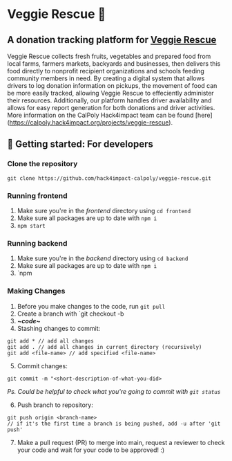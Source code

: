 # Veggie Rescue 🥕
## A donation tracking platform for [Veggie Rescue](https://www.veggierescue.org/)
Veggie Rescue collects fresh fruits, vegetables and prepared food from local farms, farmers markets, backyards and businesses, then delivers this food directly to nonprofit recipient organizations and schools feeding community members in need. By creating a digital system that allows drivers to log donation information on pickups, the movement of food can be more easily tracked, allowing Veggie Rescue to effeciently administer their resources. Additionally, our platform handles driver availability and allows for easy report generation for both donations and driver activities. More information on the CalPoly Hack4impact team can be found [here] (https://calpoly.hack4impact.org/projects/veggie-rescue).

## 🍅 Getting started: For developers 
### Clone the repository
```
git clone https://github.com/hack4impact-calpoly/veggie-rescue.git
```

### Running frontend 
1. Make sure you're in the _frontend_ directory using `cd frontend`
2. Make sure all packages are up to date with `npm i`
3. `npm start`

### Running backend
1. Make sure you're in the _backend_ directory using `cd backend`
2. Make sure all packages are up to date with `npm i`
3. `npm 

### Making Changes
1. Before you make changes to the code, run `git pull`
2. Create a branch with `git checkout -b <branch-name>
3. ***\~code\~***
4. Stashing changes to commit: 
``` 
git add * // add all changes
git add . // add all changes in current directory (recursively)
git add <file-name> // add specified <file-name>
```
5. Commit changes:
```
git commit -m "<short-description-of-what-you-did>
```
  _Ps. Could be helpful to check what you're going to commit with `git status`_

6. Push branch to repository:
```
git push origin <branch-name>
// if it's the first time a branch is being pushed, add -u after 'git push'
```
7. Make a pull request (PR) to merge into main, request a reviewer to check your code and wait for your code to be approved! :)
